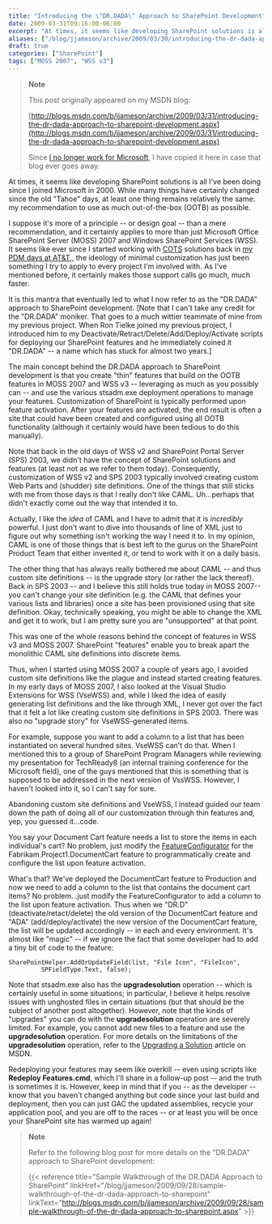 ```yaml
---
title: "Introducing the \"DR.DADA\" Approach to SharePoint Development"
date: 2009-03-31T09:16:00-06:00
excerpt: "At times, it seems like developing SharePoint solutions is all I've been doing since I joined Microsoft in 2000. While many things have certainly changed since the old \"Tahoe\" days, at least one thing remains relatively the same: my recommendation to..."
aliases: ["/blog/jjameson/archive/2009/03/30/introducing-the-dr-dada-approach-to-sharepoint-development.aspx", "/blog/jjameson/archive/2009/03/31/introducing-the-dr-dada-approach-to-sharepoint-development.aspx"]
draft: true
categories: ["SharePoint"]
tags: ["MOSS 2007", "WSS v3"]
---
```


> **Note**
>
> This post originally appeared on my MSDN blog:
>
> [http://blogs.msdn.com/b/jjameson/archive/2009/03/31/introducing-the-dr-dada-approach-to-sharepoint-development.aspx](http://blogs.msdn.com/b/jjameson/archive/2009/03/31/introducing-the-dr-dada-approach-to-sharepoint-development.aspx)
>
> Since
> [I no longer work for Microsoft](/blog/jjameson/2011/09/02/last-day-with-microsoft), I have copied it here in case that blog
> ever goes away.

At times, it seems like developing SharePoint solutions is all I've been doing  since I joined Microsoft in 2000. While many things have certainly changed since  the old "Tahoe" days, at least one thing remains relatively the same: my recommendation  to use as much out-of-the-box (OOTB) as possible.

I suppose it's more of a principle -- or design goal -- than a mere recommendation,  and it certainly applies to more than just Microsoft Office SharePoint Server (MOSS)  2007 and Windows SharePoint Services (WSS). It seems like ever since I started working  with [COTS](http://en.wikipedia.org/wiki/Commercial_off-the-shelf) solutions  back in [my PDM
days at AT&T](/blog/jjameson/2007/03/03/who-is-this-guy),, the ideology of minimal customization has just been something  I try to apply to every project I'm involved with. As I've mentioned before, it  certainly makes those support calls go much, much faster.

It is this mantra that eventually led to what I now refer to as the "DR.DADA"  approach to SharePoint development. [Note that I can't take any credit for the "DR.DADA"  moniker. That goes to a much wittier teammate of mine from my previous project.  When Ron Tielke joined my previous project, I introduced him to my Deactivate/Retract/Delete/Add/Deploy/Activate  scripts for deploying our SharePoint features and he immediately coined it "DR.DADA"  -- a name which has stuck for almost two years.]

The main concept behind the DR.DADA approach to SharePoint development is that  you create "thin" features that build on the OOTB features in MOSS 2007 and WSS  v3 -- leveraging as much as you possibly can -- and use the various stsadm.exe deployment  operations to manage your features. Customization of SharePoint is typically performed  upon feature activation. After your features are activated, the end result is often  a site that could have been created and configured using all OOTB functionality  (although it certainly would have been tedious to do this manually).

Note that back in the old days of WSS v2 and SharePoint Portal Server (SPS) 2003,  we didn't have the concept of SharePoint solutions and features (at least not as  we refer to them today). Consequently, customization of WSS v2 and SPS 2003 typically  involved creating custom Web Parts and (shudder) site definitions. One of the things  that still sticks with me from those days is that I really don't like CAML. Uh...perhaps  that didn't exactly come out the way that intended it to.

Actually, I like the *idea* of CAML and I have to admit that it is *incredibly* powerful. I just don't want to dive into thousands of line of XML  just to figure out why something isn't working the way I need it to. In my opinion,  CAML is one of those things that is best left to the gurus on the SharePoint Product  Team that either invented it, or tend to work with it on a daily basis.

The other thing that has always really bothered me about CAML -- and thus custom  site definitions -- is the upgrade story (or rather the lack thereof). Back in SPS  2003 -- and I believe this still holds true today in MOSS 2007-- you can't change  your site definition (e.g. the CAML that defines your various lists and libraries)  once a site has been provisioned using that site definition. Okay, technically speaking,  you might be able to change the XML and get it to work, but I am pretty sure you  are "unsupported" at that point.

This was one of the whole reasons behind the concept of features in WSS v3 and  MOSS 2007. SharePoint "features" enable you to break apart the monolithic CAML site  definitions into discrete items.

Thus, when I started using MOSS 2007 a couple of years ago, I avoided custom  site definitions like the plague and instead started creating features. In my early  days of MOSS 2007, I also looked at the Visual Studio Extensions for WSS (VseWSS)  and, while I liked the idea of easily generating list definitions and the like through  XML, I never got over the fact that it felt a lot like creating custom site definitions  in SPS 2003. There was also no "upgrade story" for VseWSS-generated items.

For example, suppose you want to add a column to a list that has been instantiated  on several hundred sites. VseWSS can't do that. When I mentioned this to a group  of SharePoint Program Managers while reviewing my presentation for TechReady8 (an  internal training conference for the Microsoft field), one of the guys mentioned  that this is something that is supposed to be addressed in the next version of VssWSS.  However, I haven't looked into it, so I can't say for sure.

Abandoning custom site definitions and VseWSS, I instead guided our team down  the path of doing all of our customization through thin features and, yep, you guessed  it...code.

You say your Document Cart feature needs a list to store the items in each individual's  cart? No problem, just modify the [FeatureConfigurator](/blog/jjameson/2007/03/22/what-s-in-a-name-defaultfeaturereceiver-vs-featureconfigurator) for the Fabrikam.Project1.DocumentCart feature to programmatically  create and configure the list upon feature activation.

What's that? We've deployed the DocumentCart feature to Production and now we  need to add a column to the list that contains the document cart items? No problem...just  modify the FeatureConfigurator to add a column to the list upon feature activation.  Thus when we "DR.D" (deactivate/retact/delete) the old version of the DocumentCart  feature and "ADA" (add/deploy/activate) the new version of the DocumentCart feature,  the list will be updated accordingly -- in each and every environment. It's almost  like "magic" -- if we ignore the fact that some developer had to add a tiny bit  of code to the feature:

```
SharePointHelper.AddOrUpdateField(list, "File Icon", "FileIcon",
         SPFieldType.Text, false);
```

Note that stsadm.exe also has the **upgradesolution** operation  -- which is certainly useful in some situations; in particular, I believe it helps  resolve issues with unghosted files in certain situations (but that should be the  subject of another post altogether). However, note that the kinds of "upgrades"  you can do with the **upgradesolution** operation are severely limited.  For example, you cannot add new files to a feature and use the **upgradesolution**  operation. For more details on the limitations of the **upgradesolution**  operation, refer to the [Upgrading a Solution](http://msdn.microsoft.com/en-us/library/aa543659.aspx)  article on MSDN.

Redeploying your features may seem like overkill -- even using scripts like **Redeploy Features.cmd**, which I'll share in a follow-up post --  and the truth is sometimes it is. However, keep in mind that if you -- as the developer  -- know that you haven't changed anything but code since your last build and deployment,  then you can just GAC the updated assemblies, recycle your application pool, and  you are off to the races -- or at least you will be once your SharePoint site has  warmed up again!

> **Note**
>
> Refer to the following blog post for more details on the "DR.DADA" approach to SharePoint development:
>
> {{< reference title="Sample Walkthrough of the DR.DADA Approach to SharePoint" linkHref="/blog/jjameson/2009/09/28/sample-walkthrough-of-the-dr-dada-approach-to-sharepoint" linkText="http://blogs.msdn.com/b/jjameson/archive/2009/09/28/sample-walkthrough-of-the-dr-dada-approach-to-sharepoint.aspx" >}}

